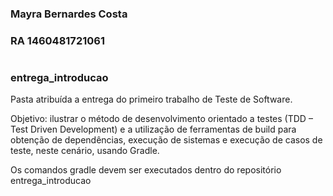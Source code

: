 ### Mayra Bernardes Costa
### RA 1460481721061
#
### entrega_introducao
Pasta atribuída a entrega do primeiro trabalho de Teste de Software.

Objetivo: ilustrar o método de desenvolvimento orientado a testes (TDD – Test Driven Development) e a utilização de ferramentas de build para obtenção de dependências, execução de sistemas e execução de casos de teste, neste cenário, usando Gradle.

Os comandos gradle devem ser executados dentro do repositório entrega_introducao